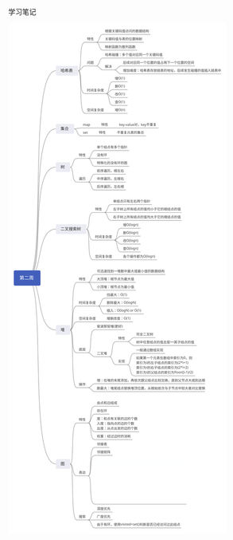 学习笔记

![第二周(哈希表、树、堆、图)](https://github.com/DEEPMING/algorithm018/blob/master/week02/第二周(哈希表、树、堆、图).svg)

